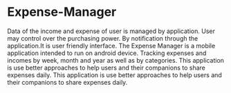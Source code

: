# Expense-Manager
Data of the income and expense of user is managed by application. User may control over the purchasing power. 
By notification through the application.It is user friendly interface.
The Expense Manager is a mobile application intended to 
run on android device. 
Tracking expenses and incomes by week, month and year as 
well as by categories. 
This application is use better approaches to help users and 
their companions to share expenses daily. 
This application is use better approaches to help users and 
their companions to share expenses daily. 
